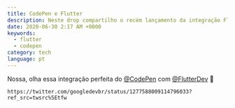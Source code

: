 ```yaml
---
title: CodePen e Flutter
description: Neste drop compartilho o recém lançamento da integração Flutter no CodePen.
date: 2020-06-30 2:17 AM +0000
keywords:
  - flutter
  - codepen
category: tech
language: pt
---
```


Nossa, olha essa integração perfeita do [@CodePen](https://twitter.com/CodePen) com [@FlutterDev](https://twitter.com/FlutterDev) 🥰

```tweet
https://twitter.com/googledevbr/status/1277588009114796033?ref_src=twsrc%5Etfw
```
